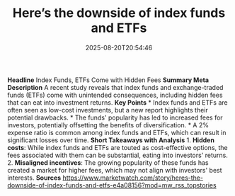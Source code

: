 ﻿---
title: "Here’s the downside of index funds and ETFs"
date: "2025-08-20T20:54:46"
category: "Markets"
summary: ""
slug: "heres the downside of index funds and etfs"
source_urls:
  - "https://www.marketwatch.com/story/heres-the-downside-of-index-funds-and-etfs-e4a08156?mod=mw_rss_topstories"
seo:
  title: "Here’s the downside of index funds and ETFs | Hash n Hedge"
  description: ""
  keywords: ["news", "markets", "brief"]
---
**Headline** Index Funds, ETFs Come with Hidden Fees  **Summary Meta Description** A recent study reveals that index funds and exchange-traded funds (ETFs) come with unintended consequences, including hidden fees that can eat into investment returns.  **Key Points**  * Index funds and ETFs are often seen as low-cost investments, but a new report highlights their potential drawbacks. * The funds' popularity has led to increased fees for investors, potentially offsetting the benefits of diversification. * A 2% expense ratio is common among index funds and ETFs, which can result in significant losses over time.  **Short Takeaways with Analysis**  1. **Hidden costs**: While index funds and ETFs are touted as cost-effective options, the fees associated with them can be substantial, eating into investors' returns. 2. **Misaligned incentives**: The growing popularity of these funds has created a market for higher fees, which may not align with investors' best interests.  **Sources** https://www.marketwatch.com/story/heres-the-downside-of-index-funds-and-etfs-e4a08156?mod=mw_rss_topstories 
